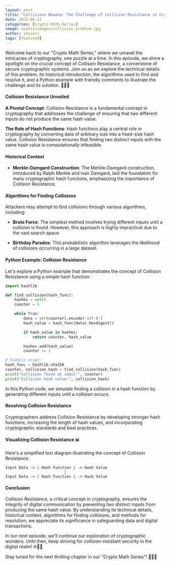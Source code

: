 ```yaml
---
layout: post
title: "Collisions Beware: The Challenge of Collision Resistance in Cryptography 🚧🔑"
date: 2023-09-23
categories: [Crypto-Math-Series]
image: assets/images/collision_problem.jpg
author: vkosuri
tags: [featured]
---
```

Welcome back to our "Crypto Math Series," where we unravel the intricacies of cryptography, one puzzle at a time. In this episode, we shine a spotlight on the crucial concept of Collision Resistance, a cornerstone of secure cryptographic systems. Join us as we explore the technical details of this problem, its historical introduction, the algorithms used to find and resolve it, and a Python example with friendly comments to illustrate the challenge and its solution. 🚀🚧🔑

#### Collision Resistance Unveiled

**A Pivotal Concept**: Collision Resistance is a fundamental concept in cryptography that addresses the challenge of ensuring that two different inputs do not produce the same hash value.

**The Role of Hash Functions**: Hash functions play a central role in cryptography by converting data of arbitrary size into a fixed-size hash value. Collision Resistance ensures that finding two distinct inputs with the same hash value is computationally infeasible.

#### Historical Context

- **Merkle-Damgard Construction**: The Merkle-Damgard construction, introduced by Ralph Merkle and Ivan Damgard, laid the foundation for many cryptographic hash functions, emphasizing the importance of Collision Resistance.

#### Algorithms for Finding Collisions

Attackers may attempt to find collisions through various algorithms, including:

- **Brute Force**: The simplest method involves trying different inputs until a collision is found. However, this approach is highly impractical due to the vast search space.

- **Birthday Paradox**: This probabilistic algorithm leverages the likelihood of collisions occurring in a large dataset.

#### Python Example: Collision Resistance

Let's explore a Python example that demonstrates the concept of Collision Resistance using a simple hash function:

```python
import hashlib

def find_collision(hash_func):
    hashes = set()
    counter = 0

    while True:
        data = str(counter).encode('utf-8')
        hash_value = hash_func(data).hexdigest()

        if hash_value in hashes:
            return counter, hash_value

        hashes.add(hash_value)
        counter += 1

# Example usage:
hash_func = hashlib.sha256
counter, collision_hash = find_collision(hash_func)
print("Collision found at input:", counter)
print("Collision hash value:", collision_hash)
```

In this Python code, we simulate finding a collision in a hash function by generating different inputs until a collision occurs.

#### Resolving Collision Resistance

Cryptographers address Collision Resistance by developing stronger hash functions, increasing the length of hash values, and incorporating cryptographic standards and best practices.

#### Visualizing Collision Resistance 📊

Here's a simplified text diagram illustrating the concept of Collision Resistance:

```
Input Data -> | Hash Function | -> Hash Value
                          |
Input Data -> | Hash Function | -> Hash Value
```

#### Conclusion

Collision Resistance, a critical concept in cryptography, ensures the integrity of digital communication by preventing two distinct inputs from producing the same hash value. By understanding its technical details, historical context, algorithms for finding collisions, and methods for resolution, we appreciate its significance in safeguarding data and digital transactions.

In our next episode, we'll continue our exploration of cryptographic wonders. Until then, keep striving for collision-resistant security in the digital realm! 🌐🚧🔑

Stay tuned for the next thrilling chapter in our "Crypto Math Series"! 🚀🔢🔐